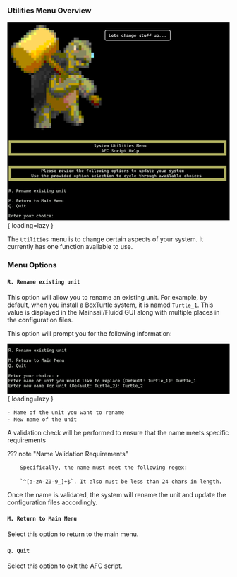 ### Utilities Menu Overview

![Utilities Menu](../../assets/images/utilities_menu.png){ loading=lazy }

The `Utilities` menu is to change certain aspects of your system. It currently has one function available to use.

### Menu Options

#### `R. Rename existing unit`

This option will allow you to rename an existing unit. For example, by default, when you install a BoxTurtle system,
it is named `Turtle_1`. This value is displayed in the Mainsail/Fluidd GUI along with multiple places in the 
configuration files.

This option will prompt you for the following information:

![Rename-detail](../../assets/images/rename-detail.png){ loading=lazy }

    - Name of the unit you want to rename
    - New name of the unit

A validation check will be performed to ensure that the name meets specific requirements

??? note "Name Validation Requirements"

        Specifically, the name must meet the following regex:
        
        `^[a-zA-Z0-9_]+$`. It also must be less than 24 chars in length.

Once the name is validated, the system will rename the unit and update the configuration files accordingly. 

#### `M. Return to Main Menu`

Select this option to return to the main menu.

#### `Q. Quit`

Select this option to exit the AFC script.